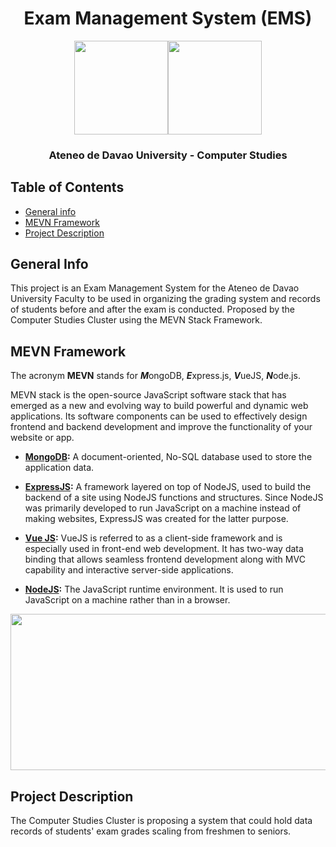 <h1 font-size: 50; align="center">Exam Management System (EMS)</h1>
<p align="center">
	<img align="center" width="150" height="150" src="https://user-images.githubusercontent.com/93579394/209055268-da0371c8-ce77-4c26-86d9-12bb8a5863ea.png"><img align="center" width="150" height="150" src="https://user-images.githubusercontent.com/93579394/209066457-a90f2158-5f25-44ba-aeb7-ef88edbb0e8e.png">
</p>

<h3 align="center">Ateneo de Davao University - Computer Studies</h3>

## Table of Contents
* [General info](#general-info)
* [MEVN Framework](#mevn-framework)
* [Project Description](#project-description)

## General Info
This project is an Exam Management System for the Ateneo de Davao University Faculty to be used in organizing the grading system and records of students before and after the exam is conducted. Proposed by the Computer Studies Cluster using the MEVN Stack Framework.
	
## MEVN Framework
The acronym **MEVN** stands for ***M***ongoDB, ***E***xpress.js, ***V***ueJS, ***N***ode.js.

MEVN stack is the open-source JavaScript software stack that has emerged as a new and evolving way to build powerful and dynamic web applications. Its software components can be used to effectively design frontend and backend development and improve the functionality of your website or app.

- **[MongoDB](https://www.mongodb.com/):** A document-oriented, No-SQL database used to store the application data.

- **[ExpressJS](https://expressjs.com/):** A framework layered on top of NodeJS, used to build the backend of a site using NodeJS functions and structures. Since NodeJS was primarily developed to run JavaScript on a machine instead of making websites, ExpressJS was created for the latter purpose.

- **[Vue JS](https://vuejs.org/):** VueJS is referred to as a client-side framework and is especially used in front-end web development. It has two-way data binding that allows seamless frontend development along with MVC capability and interactive server-side applications.

- **[NodeJS](https://nodejs.org/en/):** The JavaScript runtime environment. It is used to run JavaScript on a machine rather than in a browser.

<p align="center">
	<img align="center" width="625" height="250" src="https://user-images.githubusercontent.com/93579394/209057914-b2332095-96b9-4a49-906f-7511d90f511a.png">
</p>

## Project Description
The Computer Studies Cluster is proposing a system that could hold data records of students' exam grades scaling from freshmen to seniors. 
